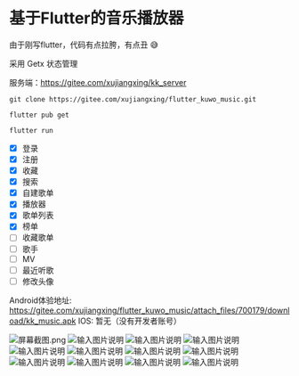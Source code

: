 # 基于Flutter的音乐播放器

由于刚写flutter，代码有点拉胯，有点丑 :sweat_smile: 

采用 Getx 状态管理

服务端：https://gitee.com/xujiangxing/kk_server


```
git clone https://gitee.com/xujiangxing/flutter_kuwo_music.git

flutter pub get

flutter run
```


- [x] 登录
- [x] 注册
- [x] 收藏
- [x] 搜索
- [x] 自建歌单
- [x] 播放器
- [x] 歌单列表
- [x] 榜单
- [ ] 收藏歌单
- [ ] 歌手
- [ ] MV
- [ ] 最近听歌
- [ ] 修改头像

Android体验地址: https://gitee.com/xujiangxing/flutter_kuwo_music/attach_files/700179/download/kk_music.apk
IOS: 暂无（没有开发者账号）

![](https://images.gitee.com/uploads/images/2021/0513/153612_05994030_5152959.png "屏幕截图.png")
![输入图片说明](https://images.gitee.com/uploads/images/2021/0513/153630_8eab449f_5152959.png "屏幕截图.png")
![输入图片说明](https://images.gitee.com/uploads/images/2021/0513/153636_a7e38812_5152959.png "屏幕截图.png")
![输入图片说明](https://images.gitee.com/uploads/images/2021/0513/153641_5b69dd3f_5152959.png "屏幕截图.png")
![输入图片说明](https://images.gitee.com/uploads/images/2021/0513/153646_6e2b2bcd_5152959.png "屏幕截图.png")
![输入图片说明](https://images.gitee.com/uploads/images/2021/0513/153651_e408c89b_5152959.png "屏幕截图.png")
![输入图片说明](https://images.gitee.com/uploads/images/2021/0513/153656_3397e48b_5152959.png "屏幕截图.png")
![输入图片说明](https://images.gitee.com/uploads/images/2021/0513/153745_a716224e_5152959.png "屏幕截图.png")
![输入图片说明](https://images.gitee.com/uploads/images/2021/0513/153759_1a34f74e_5152959.png "屏幕截图.png")
![输入图片说明](https://images.gitee.com/uploads/images/2021/0513/153803_9f332733_5152959.png "屏幕截图.png")
![输入图片说明](https://images.gitee.com/uploads/images/2021/0513/153807_6b063d4e_5152959.png "屏幕截图.png")
![输入图片说明](https://images.gitee.com/uploads/images/2021/0513/153811_3ca998ef_5152959.png "屏幕截图.png")